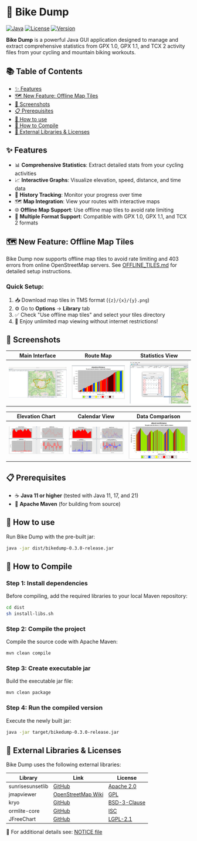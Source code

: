 # 🚴 Bike Dump

[![Java](https://img.shields.io/badge/Java-11%2B-orange.svg)](https://www.oracle.com/java/)
[![License](https://img.shields.io/badge/License-Mixed-blue.svg)](LICENSE/)
[![Version](https://img.shields.io/badge/Version-0.3.0-green.svg)](dist/)

**Bike Dump** is a powerful Java GUI application designed to manage and extract comprehensive statistics from GPX 1.0, GPX 1.1, and TCX 2 activity files from your cycling and mountain biking workouts.

## 📚 Table of Contents

- [✨ Features](#-features)
- [🗺️ New Feature: Offline Map Tiles](#️-new-feature-offline-map-tiles)
- [📸 Screenshots](#-screenshots)
- [📋 Prerequisites](#-prerequisites)
- [🚀 How to use](#-how-to-use)
- [🔨 How to Compile](#-how-to-compile)
- [📜 External Libraries & Licenses](#-external-libraries--licenses)

## ✨ Features

- 📊 **Comprehensive Statistics**: Extract detailed stats from your cycling activities
- 📈 **Interactive Graphs**: Visualize elevation, speed, distance, and time data
- 📅 **History Tracking**: Monitor your progress over time
- 🗺️ **Map Integration**: View your routes with interactive maps
- 🌐 **Offline Map Support**: Use offline map tiles to avoid rate limiting
- 📱 **Multiple Format Support**: Compatible with GPX 1.0, GPX 1.1, and TCX 2 formats

## 🗺️ New Feature: Offline Map Tiles

Bike Dump now supports offline map tiles to avoid rate limiting and 403 errors from online OpenStreetMap servers. See [OFFLINE_TILES.md](OFFLINE_TILES.md) for detailed setup instructions.

### Quick Setup:
1. 📥 Download map tiles in TMS format (`{z}/{x}/{y}.png`)
2. ⚙️ Go to **Options** → **Library** tab
3. ✅ Check "Use offline map tiles" and select your tiles directory
4. 🎉 Enjoy unlimited map viewing without internet restrictions!

## 📸 Screenshots

<div align="center">

| Main Interface | Route Map | Statistics View |
|:-------------:|:---------:|:---------------:|
| <img src="img/img1.png" width="300" alt="Bike Dump Main Interface"> | <img src="img/img2.png" width="300" alt="Route Map View"> | <img src="img/img3.png" width="300" alt="Statistics Dashboard"> |

| Elevation Chart | Calendar View | Data Comparison |
|:---------------:|:-------------:|:---------------:|
| <img src="img/img4.png" width="300" alt="Elevation Chart"> | <img src="img/img5.png" width="300" alt="Calendar View"> | <img src="img/img6.png" width="300" alt="Data Comparison"> |

</div>

## 📋 Prerequisites

- ☕ **Java 11 or higher** (tested with Java 11, 17, and 21)
- 🔧 **Apache Maven** (for building from source)

## 🚀 How to use

Run Bike Dump with the pre-built jar:

```bash
java -jar dist/bikedump-0.3.0-release.jar
```

## 🔨 How to Compile

### Step 1: Install dependencies
Before compiling, add the required libraries to your local Maven repository:

```bash
cd dist
sh install-libs.sh
```

### Step 2: Compile the project
Compile the source code with Apache Maven:

```bash
mvn clean compile
```

### Step 3: Create executable jar
Build the executable jar file:

```bash
mvn clean package
```

### Step 4: Run the compiled version
Execute the newly built jar:

```bash
java -jar target/bikedump-0.3.0-release.jar
```

## 📜 External Libraries & Licenses

Bike Dump uses the following external libraries:

| Library | Link | License |
|---------|------|---------|
| sunrisesunsetlib | [GitHub](https://github.com/mikereedell/sunrisesunsetlib-java) | [Apache 2.0](https://www.apache.org/licenses/LICENSE-2.0) |
| jmapviewer | [OpenStreetMap Wiki](http://wiki.openstreetmap.org/wiki/JMapViewer) | [GPL](https://www.gnu.org/licenses/gpl-3.0.html) |
| kryo | [GitHub](https://github.com/EsotericSoftware/kryo) | [BSD-3-Clause](https://opensource.org/licenses/BSD-3-Clause) |
| ormlite-core | [GitHub](https://github.com/j256/ormlite-core) | [ISC](https://opensource.org/licenses/ISC) |
| JFreeChart | [GitHub](https://github.com/jfree/jfreechart) | [LGPL-2.1](https://www.gnu.org/licenses/old-licenses/lgpl-2.1.html) |

📄 For additional details see: [NOTICE file](LICENSE/NOTICE.md)
